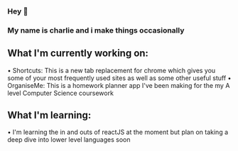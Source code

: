 ### Hey 👋

### My name is charlie and i make things occasionally

## What I'm currently working on:
• Shortcuts: This is a new tab replacement for chrome which gives you some of your most frequently used sites as well as some other useful stuff
• OrganiseMe: This is a homework planner app I've been making for the my A level Computer Science coursework
## What I'm learning:
• I'm learning the in and outs of reactJS at the moment but plan on taking a deep dive into lower level languages soon
